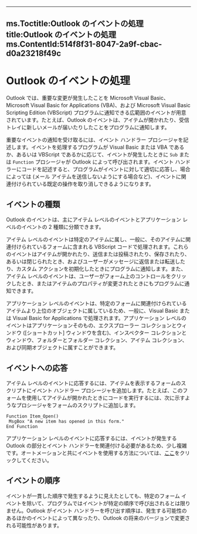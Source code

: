 

---
ms.Toctitle:Outlook のイベントの処理
title:Outlook のイベントの処理
ms.ContentId:514f8f31-8047-2a9f-cbac-d0a23218f49c
---
# Outlook のイベントの処理




Outlook では、重要な変更が発生したことを Microsoft Visual Basic、Microsoft Visual Basic for Applications (VBA)、および Microsoft Visual Basic Scripting Edition (VBScript) プログラムに通知できる広範囲のイベントが用意されています。たとえば、Outlook のイベントは、アイテムが開かれたり、受信トレイに新しいメールが届いたりしたことをプログラムに通知します。



重要なイベントの通知を受け取るには、イベント ハンドラー プロシージャを記述します。イベントを処理するプログラムが Visual Basic または VBA であるか、あるいは VBScript であるかに応じて、イベントが発生したときに `Sub` または `Function` プロシージャが Outlook によって呼び出されます。イベント ハンドラーにコードを記述すると、プログラムがイベントに対して適切に応答し、場合によっては (メール アイテムを送信しないようにする場合など)、イベントに関連付けられている既定の操作を取り消しできるようになります。

## イベントの種類
Outlook のイベントは、主にアイテム レベルのイベントとアプリケーション レベルのイベントの 2 種類に分類できます。



アイテム レベルのイベントは特定のアイテムに属し、一般に、そのアイテムに関連付けられているフォームに含まれる VBScript コードで処理されます。これらのイベントはアイテムが開かれたり、送信または投稿されたり、保存されたり、あるいは閉じられたとき、およびユーザーがメッセージに返信または転送したり、カスタム アクションを初期化したときにプログラムに通知します。また、アイテム レベルのイベントは、ユーザーがフォーム上のコントロールをクリックしたとき、またはアイテムのプロパティが変更されたときにもプログラムに通知できます。



アプリケーション レベルのイベントは、特定のフォームに関連付けられているアイテムより上位のオブジェクトに属しているため、一般に、Visual Basic または Visual Basic for Applications で処理されます。アプリケーション レベルのイベントはアプリケーションそのもの、エクスプローラー コレクションとウィンドウ ([ショートカット] ウィンドウを含む)、インスペクター コレクションとウィンドウ、フォルダーとフォルダー コレクション、アイテム コレクション、および同期オブジェクトに属すことができます。



## イベントへの応答
アイテム レベルのイベントに応答するには、アイテムを表示するフォームのスクリプトにイベント ハンドラー プロシージャを追加します。たとえば、このフォームを使用してアイテムが開かれたときにコードを実行するには、次に示すようなプロシージャをフォームのスクリプトに追加します。

```sourcecode
Function Item_Open() 
 MsgBox "A new item has opened in this form." 
End Function
```




アプリケーション レベルのイベントに応答するには、イベントが発生する Outlook の部分とイベント ハンドラーを関連付ける必要があるため、少し複雑です。オートメーションと共にイベントを使用する方法については、[ここ](6ca0a0fa-1cda-c052-4dee-1055cceb2b28.md)をクリックしてください。



## イベントの順序
イベントが一貫した順序で発生するように見えたとしても、特定のフォーム イベントを除いて、プログラムではイベントが特定の順序で呼び出されるとは限りません。Outlook がイベント ハンドラーを呼び出す順序は、発生する可能性のあるほかのイベントによって異なったり、Outlook の将来のバージョンで変更される可能性があります。




